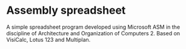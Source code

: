 # Assembly spreadsheet

A simple spreadsheet program developed using Microsoft ASM in the discipline of Architecture and Organization of Computers 2.
Based on VisiCalc, Lotus 123 and Multiplan.
